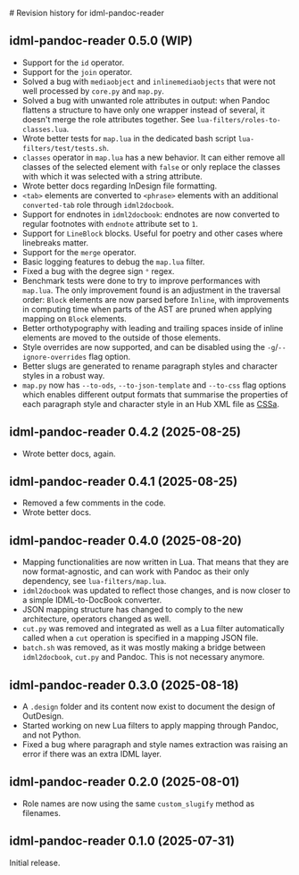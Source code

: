 # Revision history for idml-pandoc-reader

## idml-pandoc-reader 0.5.0 (WIP)

* Support for the `id` operator.
* Support for the `join` operator.
* Solved a bug with `mediaobject` and `inlinemediaobjects` that were not well processed by `core.py` and `map.py`. 
* Solved a bug with unwanted role attributes in output: when Pandoc flattens a structure to have only one wrapper instead of several, it doesn't merge the role attributes together. See `lua-filters/roles-to-classes.lua`.
* Wrote better tests for `map.lua` in the dedicated bash script `lua-filters/test/tests.sh`.
* `classes` operator in `map.lua` has a new behavior. It can either remove all classes of the selected element with `false` or only replace the classes with which it was selected with a string attribute.
* Wrote better docs regarding InDesign file formatting.
* `<tab>` elements are converted to `<phrase>` elements with an additional `converted-tab` role through `idml2docbook`.
* Support for endnotes in `idml2docbook`: endnotes are now converted to regular footnotes with `endnote` attribute set to `1`.
* Support for `LineBlock` blocks. Useful for poetry and other cases where linebreaks matter.
* Support for the `merge` operator.
* Basic logging features to debug the `map.lua` filter.
* Fixed a bug with the degree sign `°` regex.
* Benchmark tests were done to try to improve performances with `map.lua`. The only improvement found is an adjustment in the traversal order: `Block` elements are now parsed before `Inline`, with improvements in computing time when parts of the AST are pruned when applying mapping on `Block` elements.
* Better orthotypography with leading and trailing spaces inside of inline elements are moved to the outside of those elements.
* Style overrides are now supported, and can be disabled using the `-g`/`--ignore-overrides` flag option.
* Better slugs are generated to rename paragraph styles and character styles in a robust way.
* `map.py` now has `--to-ods`, `--to-json-template` and `--to-css` flag options which enables different output formats that summarise the properties of each paragraph style and character style in an Hub XML file as [CSSa](https://github.com/le-tex/CSSa).

## idml-pandoc-reader 0.4.2 (2025-08-25)

* Wrote better docs, again.

## idml-pandoc-reader 0.4.1 (2025-08-25)

* Removed a few comments in the code.
* Wrote better docs.

## idml-pandoc-reader 0.4.0 (2025-08-20)

* Mapping functionalities are now written in Lua. That means that they are now format-agnostic, and can work with Pandoc as their only dependency, see `lua-filters/map.lua`.
* `idml2docbook` was updated to reflect those changes, and is now closer to a simple IDML-to-DocBook converter.
* JSON mapping structure has changed to comply to the new architecture, operators changed as well.
* `cut.py` was removed and integrated as well as a Lua filter automatically called when a `cut` operation is specified in a mapping JSON file.
* `batch.sh` was removed, as it was mostly making a bridge between `idml2docbook`, `cut.py` and Pandoc. This is not necessary anymore.

## idml-pandoc-reader 0.3.0 (2025-08-18)

* A `.design` folder and its content now exist to document the design of OutDesign.
* Started working on new Lua filters to apply mapping through Pandoc, and not Python.
* Fixed a bug where paragraph and style names extraction was raising an error if there was an extra IDML layer.

## idml-pandoc-reader 0.2.0 (2025-08-01)

* Role names are now using the same `custom_slugify` method as filenames.

## idml-pandoc-reader 0.1.0 (2025-07-31)

Initial release.